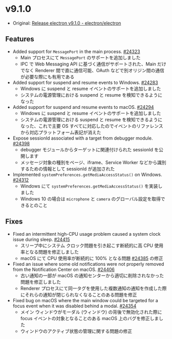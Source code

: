 # v9.1.0

- Original: [Release electron v9.1.0 - electron/electron](https://github.com/electron/electron/releases/tag/v9.1.0)

## Features

- Added support for `MessagePort` in the main process. [#24323](https://github.com/electron/electron/pull/24323)
  - Main プロセスにて `MessagePort` のサポートを追加しました
  - IPC で Web Messaging API に基づく通信がサポートされた、Main だけでなく Renderer 間で直に通信可能、OAuth などで別オリジン間の通信が必要な際にも有用である
- Added support for suspend and resume events to Windows. [#24283](https://github.com/electron/electron/pull/24283)
  - Windows に suspend と resume イベントのサポートを追加しました
  - システムの電源管理における suspend と resume を検知できるようになった
- Added support for suspend and resume events to macOS. [#24294](https://github.com/electron/electron/pull/24294)
  - Windows に suspend と resume イベントのサポートを追加しました
  - システムの電源管理における suspend と resume を検知できるようになった、これで主要 OS すべてに対応したのでイベントのリファレンスから対応プラットフォーム表記が消えた
- Expose sessionId associated with a target from debugger module. [#24398](https://github.com/electron/electron/pull/24398)
  - debugger モジュールからターゲットに関連付けられた sessionId を公開します
  - メッセージ対象の種別をページ、iframe、Service Worker などから識別するための情報として sessionId が追加された
- Implemented `systemPreferences.getMediaAccessStatus()` on Windows. [#24312](https://github.com/electron/electron/pull/24312)
  - Windows にて `systemPreferences.getMediaAccessStatus()` を実装しました
  - Windows 10 の場合は `microphone` と `camera` のグローバル設定を取得できるとのこと

## Fixes

- Fixed an intermittent high-CPU usage problem caused a system clock issue during sleep. [#24415](https://github.com/electron/electron/pull/24415)
  - スリープ中にシステム クロック問題を引き起こす断続的に高 CPU 使用率となる問題を修正しました
  - macOS にて CPU 使用率が断続的に 100% となる問題 [#24385](https://github.com/electron/electron/issues/24385) の修正
- Fixed an issue where some old notifications were not properly removed from the Notification Center on macOS. [#24406](https://github.com/electron/electron/pull/24406)
  - 古い通知の一部が macOS の通知センターから適切に削除されなかった問題を修正しました
  - Renderer プロセスにて同一タグを使用した複数通知の通知を作成した際にそれらの通知が閉じられなくなることのある問題を修正
- Fixed bug on macOS where the main window could be targeted for a focus event when it was disabled behind a modal. [#24354](https://github.com/electron/electron/pull/24354)
  - メイン ウィンドウがモーダル (ウィンドウ) の背後で無効化された際に focus イベントの対象となることのある macOS 上のバグを修正しました
  - ウィンドウのアクティブ状態の管理に関する問題の修正
